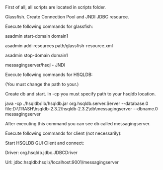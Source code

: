 First of all, all scripts are located in scripts folder.

Glassfish. Create Connection Pool and JNDI JDBC resource.

Execute following commands for glassfish:

asadmin start-domain domain1

asadmin add-resources path/glassfish-resource.xml

asadmin stop-domain domain1

messagingserver/hsql - JNDI

Execute following commands for HSQLDB:

(You must change the path to your.)

Create db and start. In -cp you must specify path to your hsqldb location.

java -cp ./hsqldb/lib/hsqldb.jar  org.hsqldb.server.Server --database.0 file:D:\TRASH\hsqldb-2.3.2\hsqldb-2.3.2\db\messagingserver --dbname.0 messagingserver

After executing this command you can see db called messagingserver.


Execute following commands for client (not necessarily):

Start HSQLDB GUI Client and connect:

Driver: org.hsqldb.jdbc.JDBCDriver

Url: jdbc:hsqldb:hsql://localhost:9001/messagingserver

